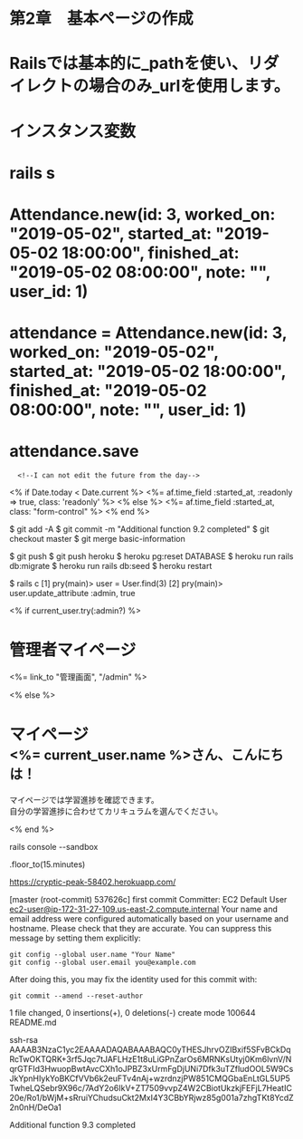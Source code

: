 # 第2章　基本ページの作成
# Railsでは基本的に_pathを使い、リダイレクトの場合のみ_urlを使用します。
# インスタンス変数
<!--<% provide(:title, @user.name) %>-->
<!--<h1>-->
<!--  <%= @user.name %>, <%= @user.email %>-->
<!--</h1>-->

# rails s
# Attendance.new(id: 3, worked_on: "2019-05-02", started_at: "2019-05-02 18:00:00", finished_at: "2019-05-02 08:00:00", note: "", user_id: 1)
# attendance = Attendance.new(id: 3, worked_on: "2019-05-02", started_at: "2019-05-02 18:00:00", finished_at: "2019-05-02 08:00:00", note: "", user_id: 1)
# attendance.save
      <!--I can not edit the future from the day-->
  <% if Date.today < Date.current %>
    <%= af.time_field :started_at, :readonly => true, class: 'readonly' %>
  <% else %>
    <%= af.time_field :started_at, class: "form-control"  %>
  <% end %>

$ git add -A
$ git commit -m "Additional function 9.2 completed"
$ git checkout master
$ git merge basic-information

$ git push
$ git push heroku
$ heroku pg:reset DATABASE
$ heroku run rails db:migrate
$ heroku run rails db:seed
$ heroku restart

$ rails c
[1] pry(main)&gt; user = User.find(3)
[2] pry(main)&gt; user.update_attribute :admin, true


<% if current_user.try(:admin?) %>
      <div class="page-header">
        <h1>管理者マイページ</h1>
      </div>
      <p class="admin_btn col-xs-offset-1 col-xs-10 col-xs-offset-1"><%= link_to "管理画面", "/admin" %></p>
    <% else %>
      <div class="page-header">
        <h1>マイページ<br>
          <small><%= current_user.name %>さん、こんにちは！</small>
        </h1>
      </div>
      <p>マイページでは学習進捗を確認できます。<br>
         自分の学習進捗に合わせてカリキュラムを選んでください。
      </p>
    <% end %>

rails console --sandbox

<!--<%= label_tag :name, "性別" %>-->
<!--<%= select_tag :gender, options_for_select(User.genders), include_blank: true %>-->

.floor_to(15.minutes)

https://cryptic-peak-58402.herokuapp.com/

[master (root-commit) 537626c] first commit
 Committer: EC2 Default User <ec2-user@ip-172-31-27-109.us-east-2.compute.internal>
Your name and email address were configured automatically based
on your username and hostname. Please check that they are accurate.
You can suppress this message by setting them explicitly:

    git config --global user.name "Your Name"
    git config --global user.email you@example.com

After doing this, you may fix the identity used for this commit with:

    git commit --amend --reset-author

 1 file changed, 0 insertions(+), 0 deletions(-)
 create mode 100644 README.md

ssh-rsa AAAAB3NzaC1yc2EAAAADAQABAAABAQC0yTHESJhrvOZIBxif5SFvBCkDqRcTwOKTQRK+3rf5Jqc7tJAFLHzE1t8uLiGPnZarOs6MRNKsUtyj0Km6lvnV/NqrGTFId3HwuopBwtAvcCXh1oJPBZ3xUrmFgDjUNi7Dfk3uTZfludOOL5W9CsJkYpnHIykYoBKCfVVb6k2euFTv4nAj+wzrdnzjPW851CMQGbaEnLtGL5UP5TwheLQSebr9X96c/7AdY2o6IkV+ZT7509vvpZ4W2CBiotUkzkjFEFjL7HeatIC20e/Ro1/bWjM+sRruiYChudsuCkt2MxI4Y3CBbYRjwz85g001a7zhgTKt8YcdZ2n0nH/DeOa1 

Additional function 9.3 completed